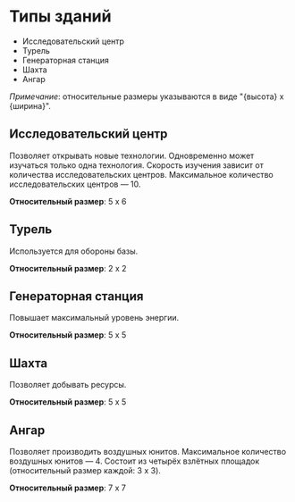 # Типы зданий

- Исследовательский центр
- Турель
- Генераторная станция
- Шахта
- Ангар

*Примечание*: относительные размеры указываются в виде "{высота} x {ширина}".

## Исследовательский центр

Позволяет открывать новые технологии.
Одновременно может изучаться только одна технология.
Скорость изучения зависит от количества исследовательских центров.
Максимальное количество исследовательских центров &mdash; 10.

**Относительный размер**: 5 x 6

## Турель

Используется для обороны базы.

**Относительный размер**: 2 x 2

## Генераторная станция

Повышает максимальный уровень энергии.

**Относительный размер**: 5 x 5

## Шахта

Позволяет добывать ресурсы.

**Относительный размер**: 5 x 5

## Ангар

Позволяет производить воздушных юнитов.
Максимальное количество воздушных юнитов &mdash; 4.
Состоит из четырёх взлётных площадок (относительный размер каждой: 3 x 3).

**Относительный размер**: 7 x 7